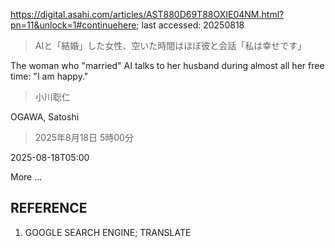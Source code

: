 https://digital.asahi.com/articles/AST880D69T88OXIE04NM.html?pn=11&unlock=1#continuehere; last accessed: 20250818

> AIと「結婚」した女性、空いた時間はほぼ彼と会話「私は幸せです」

The woman who "married" AI talks to her husband during almost all her free time: "I am happy." 

> 小川聡仁

OGAWA, Satoshi

> 2025年8月18日 5時00分

2025-08-18T05:00

More ...

## REFERENCE

1) GOOGLE SEARCH ENGINE; TRANSLATE
